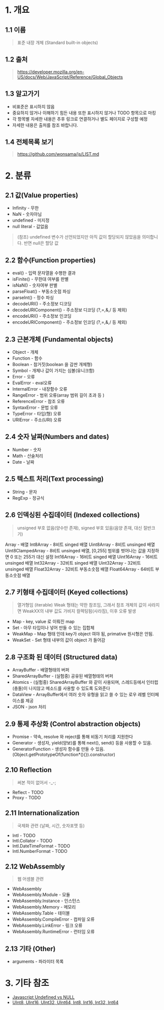# 1. 개요

## 1.1 이름

> 표준 내장 개체 (Standard built-in objects)

## 1.2 출처

> https://developer.mozilla.org/en-US/docs/Web/JavaScript/Reference/Global_Objects

## 1.3 알고가기

* 비표준은 표시하지 않음
* 중요하지 않거나 이해하기 힘든 내용 또한 표시하지 않거나 TODO 항목으로 마킹
* 각 항목별 자세한 내용은 추후 링크로 연결하거나 별도 페이지로 구성할 예정 
* 자세한 내용은 출처를 참조 바랍니다.

## 1.4 전체목록 보기

> https://github.com/wonsama/js/LIST.md

# 2. 분류

## 2.1 값(Value properties)

* Infinity - 무한 
* NaN - 숫자아님 
* undefined - 미지정 
* null literal - 값없음

> (참조) undefined 변수가 선언되었지만 아직 값이 할당되지 않았음을 의미합니다. 반면 null은 할당 값

## 2.2 함수(Function properties)

* eval() - 입력 문자열을 수행한 결과
* isFinite() - 무한대 여부를 판별 
* isNaN() - 숫자여부 판별
* parseFloat() - 부동소숫점 파싱
* parseInt() - 정수 파싱
* decodeURI() - 주소정보 디코딩
* decodeURIComponent() - 주소정보 디코딩 (?,=,&,/ 등 제외)
* encodeURI() - 주소정보 인코딩
* encodeURIComponent() - 주소정보 인코딩 (?,=,&,/ 등 제외)

## 2.3 근본개체 (Fundamental objects)

* Object - 개체 
* Function - 함수 
* Boolean - 참거짓(boolean 을 감싼 개체형)
* Symbol - 개체나 값이 가지는 심볼(유니크함)
* Error - 오류 
* EvalError - eval오류 
* InternalError - 내장함수 오류 
* RangeError - 범위 오류(array 범위 길이 초과 등 )
* ReferenceError - 참조 오류 
* SyntaxError - 문법 오류 
* TypeError - 타입(형) 오류 
* URIError - 주소(URI) 오류

## 2.4 숫자 날짜(Numbers and dates)

* Number - 숫자 
* Math - 산술처리 
* Date - 날짜 

## 2.5 텍스트 처리(Text processing)

* String - 문자
* RegExp - 정규식

## 2.6 인덱싱된 수집데이터 (Indexed collections)

> unsigned 부호 없음(양수만 존재), signed 부호 있음(음양 존재, 대신 절반크기) 

Array - 배열 
Int8Array - 8비트 singed 배열
Uint8Array - 8비트 unsinged 배열
Uint8ClampedArray - 8비트 unsinged 배열, [0,255] 범위를 벗어나는 값을 지정하면 0 또는 255가 대신 설정
Int16Array - 16비트 singed 배열
Uint16Array - 16비트 unsinged 배열
Int32Array - 32비트 singed 배열
Uint32Array - 32비트 unsinged 배열
Float32Array - 32비트 부동소숫점 배열
Float64Array - 64비트 부동소숫점 배열

## 2.7 키형태 수집데이터 (Keyed collections)

> 열거형임 (iterable)
> Weak 형태는 약한 참조임, 그래서 참조 개체의 값이 사라지면 WeakXX의 내부 값도 가비지 컬렉팅됨(사라짐), 이후 오류 발생

* Map - key, value 로 이뤄진 map
* Set - 아무 타입이나 넣어 만들 수 있는 집합체
* WeakMap - Map 형태 인데 key가 object 여야 됨, primative 원시형은 안됨.
* WeakSet - Set 형태 내부의 값이 object 가 들어감

## 2.8 구조화 된 데이터 (Structured data)

* ArrayBuffer - 배열형태의 버퍼
* SharedArrayBuffer - (실험중) 공유된 배열형태의 버퍼
* Atomics - (실험중) SharedArrayBuffer 와 같이 사용되며, 스레드등에서 인터럽(충돌)이 나지않고 메소드를 사용할 수 있도록 도와준다 
* DataView -  ArrayBuffer에서 여러 숫자 유형을 읽고 쓸 수 있는 로우 레벨 인터페이스를 제공
* JSON - json 처리

## 2.9 통제 추상화 (Control abstraction objects)

* Promise - 약속, resolve 와 reject를 통해 비동기 처리를 지원한다 
* Generator - 생성자, yield(양보)를 통해 next(), send() 등을 사용할 수 있음. 
* GeneratorFunction - 생성자 함수를 만들 수 있음. (Object.getPrototypeOf(function*(){}).constructor)


## 2.10 Reflection

> 써본 적이 없어서 -_-; 

* Reflect - TODO
* Proxy - TODO 


## 2.11 Internationalization

> 국제화 관련 (날짜, 시간, 숫자포맷 등)

* Intl - TODO
* Intl.Collator - TODO
* Intl.DateTimeFormat - TODO
* Intl.NumberFormat - TODO

## 2.12 WebAssembly

> 웹 어셈블 관련

* WebAssembly
* WebAssembly.Module - 모듈
* WebAssembly.Instance - 인스턴스
* WebAssembly.Memory - 메모리 
* WebAssembly.Table - 테이블 
* WebAssembly.CompileError - 컴파일 오류
* WebAssembly.LinkError - 링크 오류
* WebAssembly.RuntimeError - 런터임 오류

## 2.13 기타 (Other)

* arguments - 파라미터 목록

# 3. 기타 참조

* [Javascript Undefined vs NULL](https://www.ajaymatharu.com/javascript-difference-between-undefined-and-null/)
* [UInt8, UInt16, UInt32, UInt64, Int8, Int16, Int32, Int64](https://clickhouse-docs.readthedocs.io/en/latest/data_types/int_uint.html)